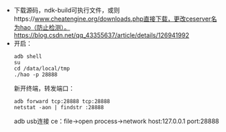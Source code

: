 - 下载源码，ndk-build可执行文件，或则https://www.cheatengine.org/downloads.php直接下载，更改ceserver名为hao（防止检测）。https://blog.csdn.net/qq_43355637/article/details/126941992
- 开启：
  ```
  adb shell
  su
  cd /data/local/tmp
  ./hao -p 28888
  ```
  新开终端，转发端口：
  ```
  adb forward tcp:28888 tcp:28888
  netstat -aon | findstr :28888
  ```
  adb usb连接
  ce：file->open process->network host:127.0.0.1 port:28888

